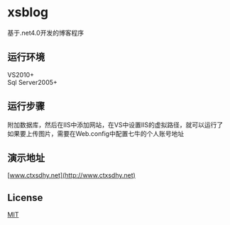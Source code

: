 # xsblog
基于.net4.0开发的博客程序<br>
## 运行环境
VS2010+ <br>
Sql Server2005+<br>
## 运行步骤
附加数据库，然后在IIS中添加网站，在VS中设置IIS的虚拟路径，就可以运行了<br>
如果要上传图片，需要在Web.config中配置七牛的个人账号地址<br>
## 演示地址
[www.ctxsdhy.net](http://www.ctxsdhy.net)
## License
[MIT](https://github.com/ctxsdhy/xsblog/blob/master/LICENSE)
